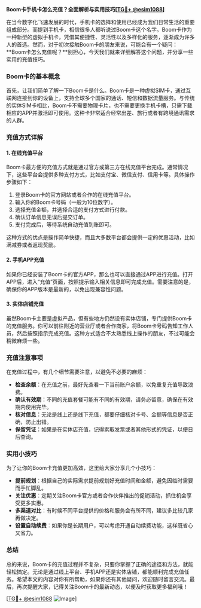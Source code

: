 **Boom卡手机卡怎么充值？全面解析与实用技巧[[TG💪+ @esim1088](https://t.me/s/esim1088)]**

在当今数字化飞速发展的时代，手机卡的选择和使用已经成为我们日常生活的重要组成部分。而提到手机卡，相信很多人都听说过Boom卡这个名字。Boom卡作为一种新型的虚拟手机卡，凭借其便捷性、灵活性以及多样化的服务，逐渐成为许多人的首选。然而，对于初次接触Boom卡的朋友来说，可能会有一个疑问：**Boom卡怎么充值呢？**别担心，今天我们就来详细解答这个问题，并分享一些实用的充值技巧。

### Boom卡的基本概念

首先，让我们简单了解一下Boom卡是什么。Boom卡是一种虚拟SIM卡，通过互联网连接到你的设备上，支持全球多个国家的通话、短信和数据流量服务。与传统的实体SIM卡相比，Boom卡不需要物理卡片，也不需要更换手机卡槽，只需下载相应的APP并激活即可使用。这种卡非常适合经常出差、旅行或者有跨境通讯需求的人群。

### 充值方式详解

#### 1. 在线充值平台
Boom卡最方便的充值方式就是通过官方或第三方在线充值平台完成。通常情况下，这些平台会提供多种支付方式，比如支付宝、微信支付、信用卡等。具体操作步骤如下：

1. 登录Boom卡的官方网站或者合作的在线充值平台。
2. 输入你的Boom卡号码（一般为10位数字）。
3. 选择充值金额，并选择合适的支付方式进行付款。
4. 确认订单信息无误后提交订单。
5. 支付完成后，等待系统自动充值到账即可。

这种方式的优点是操作简单快捷，而且大多数平台都会提供一定的优惠活动，比如满减券或者返现奖励。

#### 2. 手机APP充值
如果你已经安装了Boom卡的官方APP，那么也可以直接通过APP进行充值。打开APP后，进入“充值”页面，按照提示输入相关信息即可完成充值。需要注意的是，确保你的APP版本是最新的，以免出现兼容性问题。

#### 3. 实体店铺充值
虽然Boom卡主要是虚拟产品，但有些地方仍然设有实体店铺，专门提供Boom卡的充值服务。你可以前往附近的营业厅或者合作商家，将Boom卡号码告知工作人员，然后按照指示完成充值。这种方式适合不太熟悉线上操作的朋友，不过可能会稍微麻烦一些。

### 充值注意事项

在充值过程中，有几个细节需要注意，以避免不必要的麻烦：

- **检查余额**：在充值之前，最好先查看一下当前账户余额，以免重复充值导致浪费。
- **确认有效期**：不同的充值套餐可能有不同的有效期，请务必留意，确保在有效期内使用完毕。
- **核对信息**：无论是线上还是线下充值，都要仔细核对卡号、金额等信息是否正确，防止出错。
- **保留凭证**：如果是在实体店充值，记得索取发票或者其他形式的凭证，以便日后查询。

### 实用小技巧

为了让你的Boom卡充值更加高效，这里给大家分享几个小技巧：

- **提前规划**：根据自己的实际需求提前规划好充值时间和金额，避免因临时需要而手忙脚乱。
- **关注优惠**：定期关注Boom卡官方或者合作伙伴推出的促销活动，抓住机会享受更多实惠。
- **多渠道对比**：有时候不同平台提供的价格和服务会有所不同，建议多比较几家再做决定。
- **设置自动续费**：如果你是长期用户，可以考虑开通自动续费功能，这样既省心又省力。

### 总结

总的来说，Boom卡的充值过程并不复杂，只要你掌握了正确的途径和方法，就能轻松搞定。无论是通过线上平台、手机APP还是实体店铺，都能顺利完成充值任务。希望本文的内容对你有所帮助，如果你还有其他疑问，欢迎随时留言交流。最后，再次提醒大家，记得关注Boom卡的最新动态，以便及时获取更多福利哦！

[[TG💪+ @esim1088](https://t.me/s/esim1088) ![Image](https://i.postimg.cc/4NQfJmqS/Snipaste-2025-05-13-00-14-12.png)]